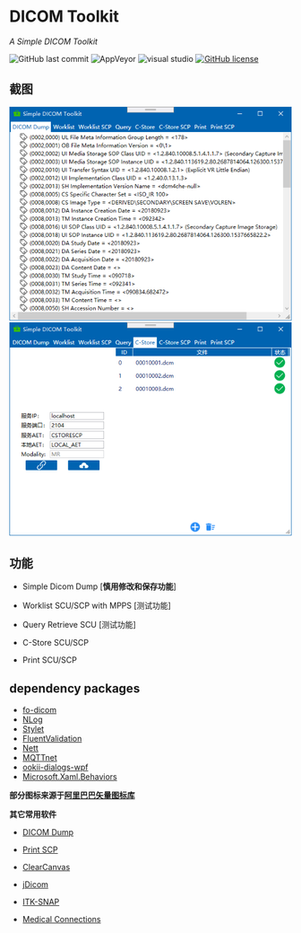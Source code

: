# DICOM Toolkit

*A Simple DICOM Toolkit*

![GitHub last commit](https://img.shields.io/github/last-commit/kira-96/dicom-toolkit)
![AppVeyor](https://img.shields.io/appveyor/build/kira-96/dicom-toolkit?label=AppVeyor&style=flat&logo=appveyor)
![visual studio](https://img.shields.io/badge/Visual%20Studio-2019-%235c2d91?logo=Visual%20Studio)
[![GitHub license](https://img.shields.io/github/license/kira-96/dicom-toolkit)](https://github.com/kira-96/dicom-toolkit/blob/master/LICENSE)

## 截图

![dump](screenshot/Snipaste_2020-07-23_15-19-06.png)
![c-store](screenshot/Snipaste_2020-07-11_15-59-13.png)

## 功能

- Simple Dicom Dump [**慎用修改和保存功能**]

- Worklist SCU/SCP with MPPS [测试功能]

- Query Retrieve SCU [测试功能]

- C-Store SCU/SCP

- Print SCU/SCP

## dependency packages

- [fo-dicom](https://github.com/fo-dicom/fo-dicom)
- [NLog](https://nlog-project.org/)
- [Stylet](https://github.com/canton7/Stylet)
- [FluentValidation](https://fluentvalidation.net/)
- [Nett](https://github.com/paiden/Nett)
- [MQTTnet](https://github.com/chkr1011/MQTTnet)
- [ookii-dialogs-wpf](https://github.com/augustoproiete/ookii-dialogs-wpf)
- [Microsoft.Xaml.Behaviors](https://github.com/Microsoft/XamlBehaviorsWpf)

**部分图标来源于[阿里巴巴矢量图标库](https://www.iconfont.cn/)**

**其它常用软件**

- [DICOM Dump](http://www.makhaon.com/index.php?lng=en&p=products&id=dicomdump)

- [Print SCP](http://www.charruasoft.com/products/printscp/)

- [ClearCanvas](https://www.clearcanvas.ca/)

- [jDicom](http://members.chello.at/petra.kirchdorfer/jdicom/)

- [ITK-SNAP](http://www.itksnap.org/pmwiki/pmwiki.php)

- [Medical Connections](https://www.dicomserver.co.uk/)
